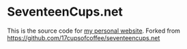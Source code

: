 # SeventeenCups.net
This is the source code for [my personal website](https://www.haskoe.dk). 
Forked from https://github.com/17cupsofcoffee/seventeencups.net
